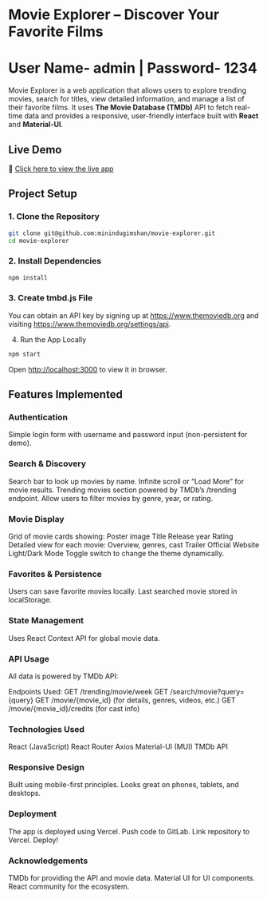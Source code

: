 # Movie Explorer – Discover Your Favorite Films

# User Name- admin | Password- 1234

Movie Explorer is a web application that allows users to explore trending movies, search for titles, view detailed information, and manage a list of their favorite films. It uses **The Movie Database (TMDb)** API to fetch real-time data and provides a responsive, user-friendly interface built with **React** and **Material-UI**.

## Live Demo

🔗 [Click here to view the live app](movie-explorer-93rg8vp9p-minindu-gimshans-projects.vercel.app)

## Project Setup

### 1. Clone the Repository

```bash
git clone git@github.com:minindugimshan/movie-explorer.git
cd movie-explorer
```
### 2. Install Dependencies
```bash
npm install
```
### 3. Create tmbd.js File
You can obtain an API key by signing up at https://www.themoviedb.org and visiting https://www.themoviedb.org/settings/api.

4. Run the App Locally
```bash
npm start
```
Open [http://localhost:3000](http://localhost:3000) to view it in browser.

## Features Implemented

### Authentication

Simple login form with username and password input (non-persistent for demo).

### Search & Discovery

Search bar to look up movies by name.
Infinite scroll or “Load More” for movie results.
Trending movies section powered by TMDb’s /trending endpoint.
Allow users to filter movies by genre, year, or rating.

### Movie Display
Grid of movie cards showing:
Poster image
Title
Release year
Rating
Detailed view for each movie:
Overview, genres, cast
Trailer
Official Website
Light/Dark Mode
Toggle switch to change the theme dynamically.

### Favorites & Persistence

Users can save favorite movies locally.
Last searched movie stored in localStorage.

### State Management

Uses React Context API for global movie data.

### API Usage
All data is powered by TMDb API:

Endpoints Used:
GET /trending/movie/week
GET /search/movie?query={query}
GET /movie/{movie_id} (for details, genres, videos, etc.)
GET /movie/{movie_id}/credits (for cast info)

### Technologies Used

React (JavaScript)
React Router
Axios
Material-UI (MUI)
TMDb API

### Responsive Design
Built using mobile-first principles. Looks great on phones, tablets, and desktops.

### Deployment

The app is deployed using Vercel.
Push code to GitLab.
Link repository to Vercel.
Deploy!

### Acknowledgements

TMDb for providing the API and movie data.
Material UI for UI components.
React community for the ecosystem.

